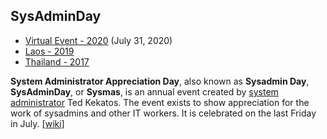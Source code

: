 ## SysAdminDay

+ [Virtual Event - 2020](/2020/) (July 31, 2020)
+ [Laos - 2019](/2019/Laos)
+ [Thailand - 2017](https://www.facebook.com/pg/sysadminthailand/photos/?tab=album&album_id=303193886821648)

**System Administrator Appreciation Day**, also known as **Sysadmin Day**, **SysAdminDay**, or **Sysmas**, is an annual event created by [system administrator](https://en.wikipedia.org/wiki/System_administrator) Ted Kekatos. The event exists to show appreciation for the work of sysadmins and other IT workers. It is celebrated on the last Friday in July. [[wiki]](https://en.wikipedia.org/wiki/System_Administrator_Appreciation_Day)

